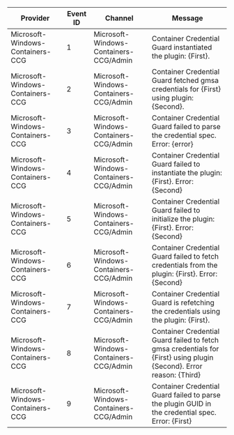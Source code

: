 Provider                          |  Event ID  |  Channel                                 |  Message
----------------------------------|------------|------------------------------------------|----------------------------------------------------------------------------------------------------------------------
Microsoft-Windows-Containers-CCG  |  1         |  Microsoft-Windows-Containers-CCG/Admin  |  Container Credential Guard instantiated the plugin: {First}.
Microsoft-Windows-Containers-CCG  |  2         |  Microsoft-Windows-Containers-CCG/Admin  |  Container Credential Guard fetched gmsa credentials for {First} using plugin: {Second}.
Microsoft-Windows-Containers-CCG  |  3         |  Microsoft-Windows-Containers-CCG/Admin  |  Container Credential Guard failed to parse the credential spec. Error: {error}
Microsoft-Windows-Containers-CCG  |  4         |  Microsoft-Windows-Containers-CCG/Admin  |  Container Credential Guard failed to instantiate the plugin: {First}. Error: {Second}
Microsoft-Windows-Containers-CCG  |  5         |  Microsoft-Windows-Containers-CCG/Admin  |  Container Credential Guard failed to initialize the plugin: {First}. Error: {Second}
Microsoft-Windows-Containers-CCG  |  6         |  Microsoft-Windows-Containers-CCG/Admin  |  Container Credential Guard failed to fetch credentials from the plugin: {First}. Error: {Second}
Microsoft-Windows-Containers-CCG  |  7         |  Microsoft-Windows-Containers-CCG/Admin  |  Container Credential Guard is refetching the credentials using the plugin: {First}.
Microsoft-Windows-Containers-CCG  |  8         |  Microsoft-Windows-Containers-CCG/Admin  |  Container Credential Guard failed to fetch gmsa credentials for {First} using plugin {Second}. Error reason: {Third}
Microsoft-Windows-Containers-CCG  |  9         |  Microsoft-Windows-Containers-CCG/Admin  |  Container Credential Guard failed to parse the plugin GUID in the credential spec. Error: {First}